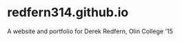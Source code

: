 redfern314.github.io
====================

A website and portfolio for Derek Redfern, Olin College '15